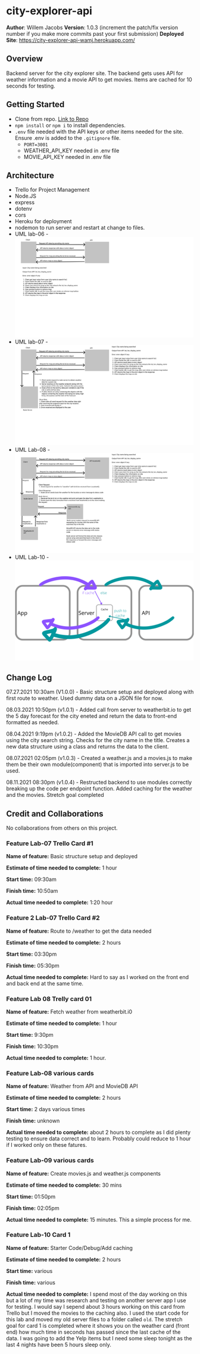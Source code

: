 # city-explorer-api

**Author**: Willem Jacobs
**Version**: 1.0.3 (increment the patch/fix version number if you make more commits past your first submission)
**Deployed Site**: https://city-explorer-api-wamj.herokuapp.com/

## Overview

Backend server for the city explorer site. The backend gets uses API for weather information and a movie API to get movies. Items are cached for 10 seconds for testing.

## Getting Started

- Clone from repo. [Link to Repo](https://github.com/Willem-Jacobs/city-explorer-api)
- `npm install` or `npm i` to install dependencies.
- `.env` file needed with the API keys or other items needed for the site. Ensure .env is added to the `.gitignore` file.
  - `PORT=3001`
  - WEATHER_API_KEY needed in .env file
  - MOVIE_API_KEY needed in .env file

## Architecture

- Trello for Project Management
- Node.JS
- express
- dotenv
- cors
- Heroku for deployment
- nodemon to run server and restart at change to files.
- UML lab-06 - ![UML](CE-Lab06-UML.png "UML Image")
- UML lab-07 - ![UML](CE-Lab07-UML.png "UML Image")
- UML Lab-08 - ![UML](CE-Lab08-UML.png "UML Image")
- UML Lab-10 - ![UML](CE-Lab10-UML.png "UML Image")

## Change Log

07.27.2021 10:30am (V1.0.0) - Basic structure setup and deployed along with first route to weather. Used dummy data on a JSON file for now.

08.03.2021 10:50pm (v1.0.1) - Added call from server to weatherbit.io to get the 5 day forecast for the city eneted and return the data to front-end formatted as needed.

08.04.2021 9:19pm (v1.0.2) - Added the MovieDB API call to get movies using the city search string. Checks for the city name in the title. Creates a new data structure using a class and returns the data to the client.

08.07.2021 02:05pm (v1.0.3) - Created a weather.js and a movies.js to make them be their own module(component) that is imported into server.js to be used.

08.11.2021 08:30pm (v1.0.4) - Restructed backend to use modules correctly breaking up the code per endpoint function. Added caching for the weather and the movies. Stretch goal completed

## Credit and Collaborations

No collaborations from others on this project.

### Feature Lab-07 Trello Card #1

**Name of feature:** Basic structure setup and deployed

**Estimate of time needed to complete:** 1 hour

**Start time:** 09:30am

**Finish time:** 10:50am

**Actual time needed to complete:** 1:20 hour

### Feature 2 Lab-07 Trello Card #2

**Name of feature:** Route to /weather to get the data needed

**Estimate of time needed to complete:** 2 hours

**Start time:** 03:30pm

**Finish time:** 05:30pm

**Actual time needed to complete:** Hard to say as I worked on the front end and back end at the same time.

### Feature Lab 08 Trelly card 01

**Name of feature:** Fetch weather from weatherbit.i0

**Estimate of time needed to complete:** 1 hour

**Start time:** 9:30pm

**Finish time:** 10:30pm

**Actual time needed to complete:** 1 hour.

### Feature Lab-08 various cards

**Name of feature:** Weather from API and MovieDB API

**Estimate of time needed to complete:** 2 hours

**Start time:** 2 days various times

**Finish time:** unknown

**Actual time needed to complete:** about 2 hours to complete as I did plenty testing to ensure data correct and to learn. Probably could reduce to 1 hour if I worked only on these fatures.

### Feature Lab-09 various cards

**Name of feature:** Create movies.js and weather.js components

**Estimate of time needed to complete:** 30 mins

**Start time:** 01:50pm

**Finish time:** 02:05pm

**Actual time needed to complete:** 15 minutes. This a simple process for me.

### Feature Lab-10 Card 1

**Name of feature:** Starter Code/Debug/Add caching

**Estimate of time needed to complete:** 2 hours

**Start time:** various

**Finish time:** various

**Actual time needed to complete:** I spend most of the day working on this but a lot of my time was research and testing on another server app I use for testing. I would say I sepend about 3 hours working on this card from Trello but I moved the movies to the caching also. I used the start code for this lab and moved my old server files to a folder called `old`. The stretch goal for card 1 is completed where it shows you on the weather card (front end) how much time in seconds has passed since the last cache of the data. I was going to add the Yelp items but I need some sleep tonight as the last 4 nights have been 5 hours sleep only.
